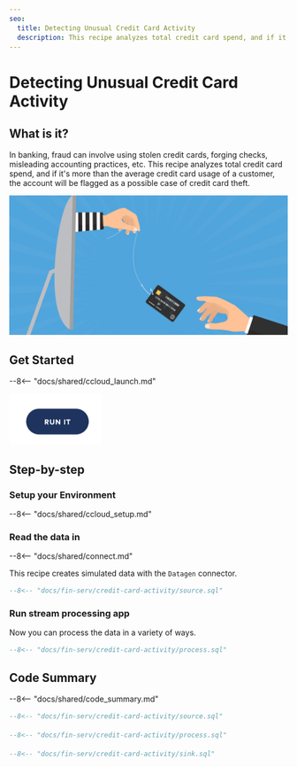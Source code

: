 ```yaml
---
seo:
  title: Detecting Unusual Credit Card Activity
  description: This recipe analyzes total credit card spend, and if it's more than the average credit card usage of a customer, the account will be flagged as a possible case of credit card theft.
---
```


# Detecting Unusual Credit Card Activity

## What is it?

In banking, fraud can involve using stolen credit cards, forging checks, misleading accounting practices, etc.
This recipe analyzes total credit card spend, and if it's more than the average credit card usage of a customer, the account will be flagged as a possible case of credit card theft.

![grafana](../../img/credit-card-activity.jpg)

## Get Started

--8<-- "docs/shared/ccloud_launch.md"

<a href="https://www.confluent.io/confluent-cloud/tryfree/"><img src="../../img/launch.png" /></a>

## Step-by-step

### Setup your Environment

--8<-- "docs/shared/ccloud_setup.md"

### Read the data in

--8<-- "docs/shared/connect.md"

This recipe creates simulated data with the `Datagen` connector.

```sql
--8<-- "docs/fin-serv/credit-card-activity/source.sql"
```

### Run stream processing app

Now you can process the data in a variety of ways.

```sql
--8<-- "docs/fin-serv/credit-card-activity/process.sql"
```

## Code Summary

--8<-- "docs/shared/code_summary.md"

```sql
--8<-- "docs/fin-serv/credit-card-activity/source.sql"

--8<-- "docs/fin-serv/credit-card-activity/process.sql"

--8<-- "docs/fin-serv/credit-card-activity/sink.sql"
```
